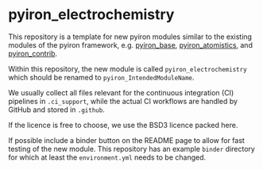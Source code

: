 pyiron_electrochemistry
=============

This repository is a template for new pyiron modules similar to the existing modules of the 
pyiron framework, e.g. 
[pyiron_base](https://github.com/pyiron/pyiron_base),
[pyiron_atomistics](https://github.com/pyiron/pyiron_atomistics),
and 
[pyiron_contrib](https://github.com/pyiron/pyiron_contrib).

Within this repository, the new module is called `pyiron_electrochemistry` which should be renamed to `pyiron_IntendedModuleName`.

We usually collect all files relevant for the continuous integration (CI) pipelines in `.ci_support`, 
while the actual CI workflows are handled by GitHub and stored in `.github`.

If the licence is free to choose, we use the BSD3 licence packed here.

If possible include a binder button on the README page to allow for fast testing of the new module. 
This repository has an example `binder` directory for which at least the `environment.yml` needs to be changed.

